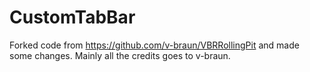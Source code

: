 # CustomTabBar

Forked code from https://github.com/v-braun/VBRRollingPit and made some changes.
Mainly all the credits goes to v-braun.
